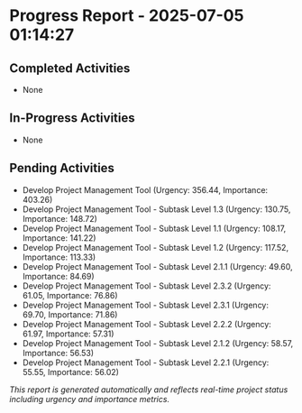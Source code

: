 # Progress Report - 2025-07-05 01:14:27

## Completed Activities
- None

## In-Progress Activities
- None

## Pending Activities
- Develop Project Management Tool (Urgency: 356.44, Importance: 403.26)
- Develop Project Management Tool - Subtask Level 1.3 (Urgency: 130.75, Importance: 148.72)
- Develop Project Management Tool - Subtask Level 1.1 (Urgency: 108.17, Importance: 141.22)
- Develop Project Management Tool - Subtask Level 1.2 (Urgency: 117.52, Importance: 113.33)
- Develop Project Management Tool - Subtask Level 2.1.1 (Urgency: 49.60, Importance: 84.69)
- Develop Project Management Tool - Subtask Level 2.3.2 (Urgency: 61.05, Importance: 76.86)
- Develop Project Management Tool - Subtask Level 2.3.1 (Urgency: 69.70, Importance: 71.86)
- Develop Project Management Tool - Subtask Level 2.2.2 (Urgency: 61.97, Importance: 57.31)
- Develop Project Management Tool - Subtask Level 2.1.2 (Urgency: 58.57, Importance: 56.53)
- Develop Project Management Tool - Subtask Level 2.2.1 (Urgency: 55.55, Importance: 56.02)

*This report is generated automatically and reflects real-time project status including urgency and importance metrics.*
